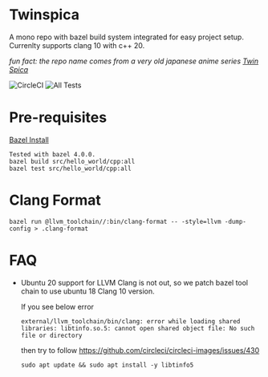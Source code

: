 Twinspica
===

A mono repo with bazel build system integrated for easy project setup. Currenlty supports clang 10 with c++ 20.

*fun fact: the repo name comes from a very old japanese anime series [Twin Spica](https://en.wikipedia.org/wiki/Twin_Spica)*

![CircleCI](https://circleci.com/gh/codergs90/twinspica.svg?style=shield&circle-token=869671f47dc4c8469337f5d942f59a554f869b87) ![All Tests](https://github.com/codergs90/twinspica/workflows/CI/badge.svg)
    
Pre-requisites
===

[Bazel Install](https://docs.bazel.build/versions/master/install.html)

```
Tested with bazel 4.0.0.
bazel build src/hello_world/cpp:all
bazel test src/hello_world/cpp:all
```


Clang Format
===
```
bazel run @llvm_toolchain//:bin/clang-format -- -style=llvm -dump-config > .clang-format
```

FAQ
===

- Ubuntu 20 support for LLVM Clang is not out, so we patch bazel tool chain to use ubuntu 18 Clang 10 version.

    If you see below error
    ```
    external/llvm_toolchain/bin/clang: error while loading shared libraries: libtinfo.so.5: cannot open shared object file: No such file or directory
    ```
    then try to follow https://github.com/circleci/circleci-images/issues/430
    ```
    sudo apt update && sudo apt install -y libtinfo5
    ```
